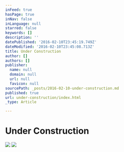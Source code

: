 ```yaml
---
inFeed: true
hasPage: true
inNav: false
inLanguage: null
starred: false
keywords: []
description: ''
datePublished: '2016-02-10T23:45:19.749Z'
dateModified: '2016-02-10T23:45:08.713Z'
title: Under Construction
author: []
authors: []
publisher:
  name: null
  domain: null
  url: null
  favicon: null
sourcePath: _posts/2016-02-10-under-construction.md
published: true
url: under-construction/index.html
_type: Article

---
```

# Under Construction
![](https://the-grid-user-content.s3-us-west-2.amazonaws.com/eac37c4a-aec1-42d2-94df-2538736591b8.jpg)
![](https://the-grid-user-content.s3-us-west-2.amazonaws.com/e7d0d328-d6e5-4d49-a248-e443a61c6897.jpg)